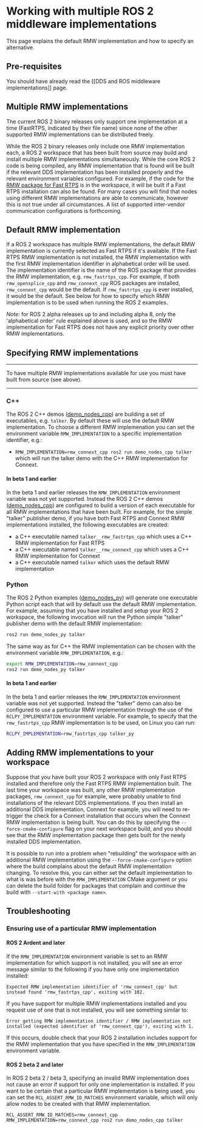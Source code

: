 # Working with multiple ROS 2 middleware implementations
This page explains the default RMW implementation and how to specify an alternative.

## Pre-requisites
You should have already read the [[DDS and ROS middleware implementations]] page.

## Multiple RMW implementations
The current ROS 2 binary releases only support one implementation at a time (FastRTPS, indicated by their file name) since none of the other supported RMW implementations can be distributed freely.

While the ROS 2 binary releases only include one RMW implementation each, a ROS 2 workspace that has been built from source may build and install multiple RMW implementations simultaneously.
While the core ROS 2 code is being compiled, any RMW implementation that is found will be built if the relevant DDS implementation has been installed properly and the relevant environment variables configured.
For example, if the code for the [RMW package for Fast RTPS](https://github.com/ros2/rmw_fastrtps_cpp) is in the workspace, it will be built if a Fast RTPS installation can also be found.
For many cases you will find that nodes using different RMW implementations are able to communicate, however this is not true under all circumstances.
A list of supported inter-vendor communication configurations is forthcoming.

## Default RMW implementation

If a ROS 2 workspace has multiple RMW implementations, the default RMW implementation is currently selected as Fast RTPS if it's available.
If the Fast RTPS RMW implementation is not installed, the RMW implementation with the first RMW implementation identifier in alphabetical order will be used.
The implementation identifier is the name of the ROS package that provides the RMW implementation, e.g. `rmw_fastrtps_cpp`.
For example, if both `rmw_opensplice_cpp` and `rmw_connext_cpp` ROS packages are installed, `rmw_connext_cpp` would be the default.
If `rmw_fastrtps_cpp` is ever installed, it would be the default.
See below for how to specify which RMW implementation is to be used when running the ROS 2 examples.

*Note:* for ROS 2 alpha releases up to and including alpha 8, only the 'alphabetical order' rule explained above is used, and so the RMW implementation for Fast RTPS does not have any explicit priority over other RMW implementations.

## Specifying RMW implementations

---

To have multiple RMW implementations available for use you must have built from source (see above).

---

### C++

The ROS 2 C++ demos ([demo_nodes_cpp](https://github.com/ros2/demos/tree/master/demo_nodes_cpp/src)) are building a set of executables, e.g. `talker`.
By default these will use the default RMW implementation.
To choose a different RMW implemenation you can set the environment variable `RMW_IMPLEMENTATION` to a specific implementation identifier, e.g.:

- `RMW_IMPLEMENTATION=rmw_connext_cpp ros2 run demo_nodes_cpp talker` which will run the talker demo with the C++ RMW implementation for Connext.

#### In beta 1 and earlier

In the beta 1 and earlier releases the `RMW_IMPLEMENTATION` environment variable was not yet supported.
Instead the ROS 2 C++ demos ([demo_nodes_cpp](https://github.com/ros2/demos/tree/master/demo_nodes_cpp/src)) are configured to build a version of each executable for all RMW implementations that have been built.
For example, for the simple "talker" publisher demo, if you have both Fast RTPS and Connext RMW implementations installed, the following executables are created:

- a C++ executable named `talker__rmw_fastrtps_cpp` which uses a C++ RMW implementation for Fast RTPS
- a C++ executable named `talker__rmw_connext_cpp` which uses a C++ RMW implementation for Connext
- a C++ executable named `talker` which uses the default RMW implementation

### Python

The ROS 2 Python examples ([demo_nodes_py](https://github.com/ros2/demos/tree/master/demo_nodes_py)) will generate one executable Python script each that will by default use the default RMW implementation.
For example, assuming that you have installed and setup your ROS 2 workspace, the following invocation will run the Python simple "talker" publisher demo with the default RMW implementation:

```bash
ros2 run demo_nodes_py talker
```

The same way as for C++ the RMW implementation can be chosen with the environment variable `RMW_IMPLEMENTATION`, e.g.:

```bash
export RMW_IMPLEMENTATION=rmw_connext_cpp
ros2 run demo_nodes_py talker
```
#### In beta 1 and earlier

In the beta 1 and earlier releases the `RMW_IMPLEMENTATION` environment variable was not yet supported.
Instead the "talker" demo can also be configured to use a particular RMW implementation through the use of the `RCLPY_IMPLEMENTATION` environment variable.
For example, to specify that the `rmw_fastrtps_cpp` RMW implementation is to be used, on Linux you can run:

```bash
RCLPY_IMPLEMENTATION=rmw_fastrtps_cpp talker_py
```

## Adding RMW implementations to your workspace

Suppose that you have built your ROS 2 workspace with only Fast RTPS installed and therefore only the Fast RTPS RMW implementation built.
The last time your workspace was built, any other RMW implementation packages, `rmw_connext_cpp` for example, were probably unable to find installations of the relevant DDS implementations.
If you then install an additional DDS implementation, Connext for example, you will need to re-trigger the check for a Connext installation that occurs when the Connext RMW implementation is being built.
You can do this by specifying the `--force-cmake-configure` flag on your next workspace build, and you should see that the RMW implementation package then gets built for the newly installed DDS implementation.

It is possible to run into a problem when "rebuilding" the workspace with an additional RMW implementation using the `--force-cmake-configure` option where the build complains about the default RMW implementation changing.
To resolve this, you can either set the default implementation to what is was before with the `RMW_IMPLEMENTATION` CMake argument or you can delete the build folder for packages that complain and continue the build with `--start-with <package name>`.

## Troubleshooting

### Ensuring use of a particular RMW implementation

#### ROS 2 Ardent and later

If the `RMW_IMPLEMENTATION` environment variable is set to an RMW implementation for which support is not installed, you will see an error message similar to the following if you have only one implementation installed:
```
Expected RMW implementation identifier of 'rmw_connext_cpp' but instead found 'rmw_fastrtps_cpp', exiting with 102.
```

If you have support for multiple RMW implementations installed and you request use of one that is not installed, you will see something similar to:
```
Error getting RMW implementation identifier / RMW implementation not installed (expected identifier of 'rmw_connext_cpp'), exiting with 1.
```

If this occurs, double check that your ROS 2 installation includes support for the RMW implementation that you have specified in the `RMW_IMPLEMENTATION` environment variable.

#### ROS 2 beta 2 and later

In ROS 2 beta 2 / beta 3, specifying an invalid RMW implementation does not cause an error if support for only one implementation is installed.
If you want to be certain that a particular RMW implementation is being used, you can set the `RCL_ASSERT_RMW_ID_MATCHES` environment variable, which will only allow nodes to be created with that RMW implementation.

```
RCL_ASSERT_RMW_ID_MATCHES=rmw_connext_cpp RMW_IMPLEMENTATION=rmw_connext_cpp ros2 run demo_nodes_cpp talker
```